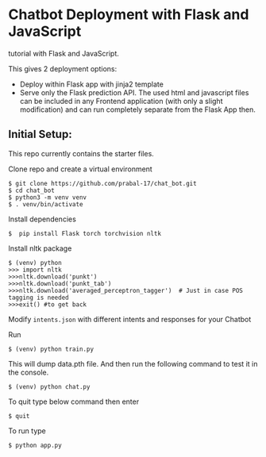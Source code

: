 # Chatbot Deployment with Flask and JavaScript
tutorial with Flask and JavaScript.

This gives 2 deployment options:
- Deploy within Flask app with jinja2 template
- Serve only the Flask prediction API. The used html and javascript files can be included in any Frontend application (with only a slight modification) and can run completely separate from the Flask App then.

## Initial Setup:
This repo currently contains the starter files.

Clone repo and create a virtual environment
```
$ git clone https://github.com/prabal-17/chat_bot.git
$ cd chat_bot
$ python3 -m venv venv
$ . venv/bin/activate
```
Install dependencies
```
$  pip install Flask torch torchvision nltk
```
Install nltk package
```
$ (venv) python
>>> import nltk
>>>nltk.download('punkt')
>>>nltk.download('punkt_tab')
>>>nltk.download('averaged_perceptron_tagger')  # Just in case POS tagging is needed
>>>exit() #to get back
```
Modify `intents.json` with different intents and responses for your Chatbot

Run
```
$ (venv) python train.py
```
This will dump data.pth file. And then run
the following command to test it in the console.
```
$ (venv) python chat.py
```
To quit type below command then enter
```
$ quit
```
To run type
```
$ python app.py
```
